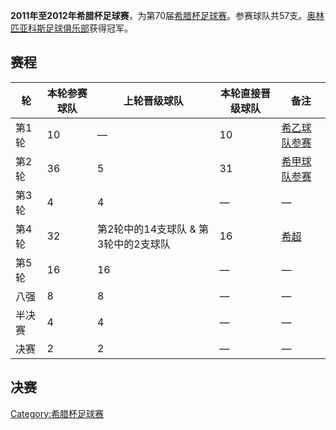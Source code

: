 **2011年至2012年希腊杯足球赛**，为第70届[希腊杯足球赛](https://zh.wikipedia.org/wiki/希腊杯足球赛 "wikilink")。参赛球队共57支。[奥林匹亚科斯足球俱乐部](../Page/奥林匹亚科斯足球俱乐部.md "wikilink")获得冠军。

## 赛程

| 轮   | 本轮参赛球队 | 上轮晋级球队                 | 本轮直接晋级球队 | 备注                                                          |
| --- | ------ | ---------------------- | -------- | ----------------------------------------------------------- |
| 第1轮 | 10     | —                      | 10       | [希乙球队参赛](../Page/希腊足球乙级联赛.md "wikilink")                    |
| 第2轮 | 36     | 5                      | 31       | [希甲球队参赛](https://zh.wikipedia.org/wiki/希腊足球甲级联赛 "wikilink") |
| 第3轮 | 4      | 4                      | —        | —                                                           |
| 第4轮 | 32     | 第2轮中的14支球队 & 第3轮中的2支球队 | 16       | [希超](https://zh.wikipedia.org/wiki/希腊足球超级联赛 "wikilink")     |
| 第5轮 | 16     | 16                     | —        | —                                                           |
| 八强  | 8      | 8                      | —        | —                                                           |
| 半决赛 | 4      | 4                      | —        | —                                                           |
| 决赛  | 2      | 2                      | —        | —                                                           |

## 决赛

[Category:希腊杯足球赛](https://zh.wikipedia.org/wiki/Category:希腊杯足球赛 "wikilink")